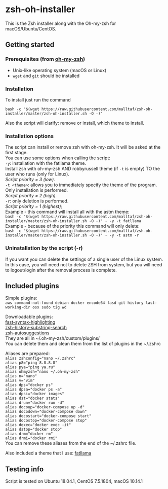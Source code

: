 # zsh-oh-installer
This is the Zsh installer along with the Oh-my-zsh for macOS/Ubuntu/CentOS.  

## Getting started
### Prerequisites (from [oh-my-zsh](https://github.com/robbyrussell/oh-my-zsh))
- Unix-like operating system (macOS or Linux)
- `wget` and `git` should be installed

### Installation
To install just run the command
```
bash -c "$(wget https://raw.githubusercontent.com/malltaf/zsh-oh-installer/master/zsh-oh-installer.sh -O -)"
```
Also the script will clarify: remove or install, which theme to install.  

### Installation options
The script can install or remove zsh with oh-my-zsh. It will be asked at the first stage.  
You can use some options when calling the script:  
`-y`: installation with the fatllama theme.  
Install zsh with oh-my-zsh AND robbyrussell theme (if `-t` is empty) TO the user who runs (only for Linux).  
*Script priority = 3 (low).*  
`-t <theme>`: allows you to immediately specify the theme of the program.  
Only installation is performed.  
*Script priority = 2 (high).*  
`-r`: only deletion is performed.  
*Script priority = 1 (highest);*  
Example - this command will install all with the astm theme:  
`bash -c "$(wget https://raw.githubusercontent.com/malltaf/zsh-oh-installer/master/zsh-oh-installer.sh -O -)" - -y -t fatllama`  
Example - because of the priority this command will only delete:  
`bash -c "$(wget https://raw.githubusercontent.com/malltaf/zsh-oh-installer/master/zsh-oh-installer.sh -O -)" - -y -t astm -r`

### Uninstallation by the script (-r)
If you want you can delete the settings of a single user of the Linux system. In this case, you will need not to delete ZSH from system, but you will need to logout/login after the removal process is complete.

## Included plugins 
Simple plugins:  
`aws command-not-found debian docker encode64 fasd git history last-working-dir osx sudo tig wd`  

Downloadable plugins:  
[fast-syntax-highlighting](https://github.com/zdharma/fast-syntax-highlighting)  
[zsh-history-substring-search](https://github.com/zsh-users/zsh-history-substring-search)  
[zsh-autosuggestions](https://github.com/zsh-users/zsh-autosuggestions)  
They are all in ~/.oh-my-zsh/custom/plugins/  
You can delete them and clean them from the list of plugins in the ~/.zshrc    

Aliases are prepared:  
`alias zshconfig="nano ~/.zshrc"`  
`alias p8="ping 8.8.8.8"`  
`alias pya="ping ya.ru"`  
`alias ohmyzsh="nano ~/.oh-my-zsh"`  
`alias n="nano"`  
`alias v="vim"`  
`alias dps="docker ps"`  
`alias dpsa="docker ps -a"`  
`alias dpsi="docker images"`  
`alias dst="docker stats"`  
`alias drun="docker run -d"`  
`alias docoup="docker-compose up -d"`  
`alias docodown="docker-compose down"`  
`alias docostart="docker-compose start"`  
`alias docostop="docker-compose stop"`  
`alias dexec="docker exec -it"`  
`alias dstop="docker stop"`  
`alias drm="docker rm"`  
`alias drmi="docker rmi"`  
You can remove these aliases from the end of the ~/.zshrc file.

Also included a theme that I use: [fatllama](https://github.com/malltaf/zsh-oh-installer/blob/master/themes/fatllama.md)

## Testing info
Script is tested on Ubuntu 18.04.1, CentOS 7.5.1804, macOS 10.14.1
